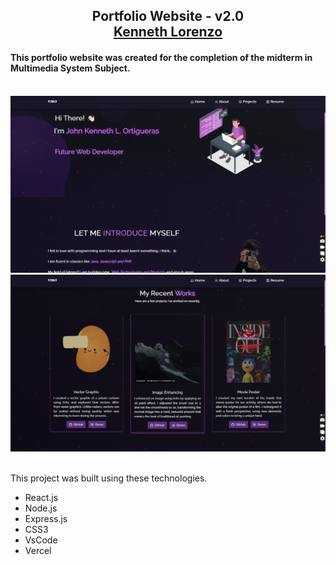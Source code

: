 <h2 align="center">
  Portfolio Website - v2.0<br/>
  <a href="https://github.com/kennethadwa/" target="_blank">Kenneth Lorenzo</a>
</h2>

<h4>This portfolio website was created for the completion of the midterm in Multimedia System Subject.</h4>
<br/>
<div align="center">
  <img alt="Demo" src="./Images/readme-img1.png" />
  <br/>
   <img alt="Demo" src="./Images/readme-img.png" />
</div>

<br/>

This project was built using these technologies.
- React.js
- Node.js
- Express.js
- CSS3
- VsCode
- Vercel
